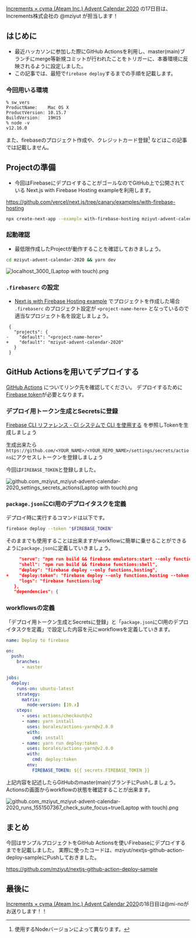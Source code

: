<!--
title:   GitHub Actionsを使ってNext.jsで作られているアプリケーションをfirebase deployをするまで
tags:    Firebase,GitHubActions,React,next.js
id:      2e125a55945f991b0af4
private: false
-->
[Increments × cyma (Ateam Inc.) Advent Calendar 2020](https://qiita.com/advent-calendar/2020/increments-cyma) の17日目は、
Increments株式会社の @mziyut が担当します！

## はじめに
+ 最近ハッカソンに参加した際にGitHub Actionsを利用し、master(main)ブランチにmerge等新規コミットが行われたことをトリガーに、本番環境に反映されるように設定しました。
+ この記事では、最短で`firebase deploy`するまでの手順を記載します。


### 今回用いる環境

```
% sw_vers
ProductName:	Mac OS X
ProductVersion:	10.15.7
BuildVersion:	19H15
% node -v
v12.16.0
```

また、firebaseのプロジェクト作成や、クレジットカード登録[^1] などはこの記事では記載しません。

[^1]: 使用するNodeバージョンによって異なります。

## Projectの準備
+ 今回はFirebaseにデプロイすることがゴールなのでGitHub上で公開されている Next.js with Firebase Hosting exampleを利用します。

https://github.com/vercel/next.js/tree/canary/examples/with-firebase-hosting

```zsh
npx create-next-app --example with-firebase-hosting mziyut-advent-calendar-2020
```

### 起動確認
+ 最低限作成したProjectが動作することを確認しておきましょう。

```zsh
cd mziyut-advent-calendar-2020 && yarn dev
```

![localhost_3000_(Laptop with touch).png](https://qiita-image-store.s3.ap-northeast-1.amazonaws.com/0/55950/a8159378-015d-8c06-2648-8300cb536819.png)

### `.firebaserc` の設定

+ [Next.js with Firebase Hosting example](https://github.com/vercel/next.js/tree/canary/examples/with-firebase-hosting) でプロジェクトを作成した場合 `.firebaserc` のプロジェクト設定が `<project-name-here>` となっているので適当なプロジェクト名を設定しましょう。

```diff:.firebaserc
 {
   "projects": {
-    "default": "<project-name-here>"
+    "default": "mziyut-advent-calendar-2020"
   }
 }
```

## GitHub Actionsを用いてデプロイする

[GitHub Actions](https://github.co.jp/features/actions) についてリンク先を確認してください。
デプロイするために[Firebase token]()が必要となります。

### デプロイ用トークン生成とSecretsに登録

[Firebase CLI リファレンス - CI システムで CLI を使用する](https://firebase.google.com/docs/cli?hl=ja#cli-ci-systems) を参照しTokenを生成しましょう

生成出来たら `https://github.com/<YOUR_NAME>/<YOUR_REPO_NAME>/settings/secrets/actions`にアクセスしトークンを登録しましょう

今回は`FIREBASE_TOKEN`と登録しました。

![github.com_mziyut_mziyut-advent-calendar-2020_settings_secrets_actions(Laptop with touch).png](https://qiita-image-store.s3.ap-northeast-1.amazonaws.com/0/55950/8ab19760-9747-5779-5b29-769f265f36a9.png)


### `package.json`にCI用のデプロイタスクを定義

デプロイ時に実行するコマンドは以下です。

```zsh
firebase deploy --token "$FIREBASE_TOKEN"
```

そのままでも使用することは出来ますがworkflowに簡単に乗せることができるように`package.json`に定義していきましょう。


```diff_json:package.json
     "serve": "npm run build && firebase emulators:start --only functions,hosting",
     "shell": "npm run build && firebase functions:shell",
     "deploy": "firebase deploy --only functions,hosting",
+    "deploy:token": "firebase deploy --only functions,hosting --token ${FIREBASE_TOKEN}",
     "logs": "firebase functions:log"
   },
   "dependencies": {
```

### workflowsの定義

「デプロイ用トークン生成とSecretsに登録」と「`package.json`にCI用のデプロイタスクを定義」で設定した内容を元にworkflowsを定義していきます。

```yml:.github/workflows/deploy.yml
name: Deploy to firebase

on:
  push:
    branches:
      - master

jobs:
  deploy:
    runs-on: ubuntu-latest
    strategy:
      matrix:
        node-version: [10.x]
    steps:
      - uses: actions/checkout@v2
      - name: yarn install
        uses: borales/actions-yarn@v2.0.0
        with:
          cmd: install
      - name: yarn run deploy:token
        uses: borales/actions-yarn@v2.0.0
        with:
          cmd: deploy:token
        env:
          FIREBASE_TOKEN: ${{ secrets.FIREBASE_TOKEN }}
```

上記内容を記述したらGitHubのmaster(main)ブランチにPushしましょう。
Actionsの画面からworkflowの状態を確認することが出来ます。

![github.com_mziyut_mziyut-advent-calendar-2020_runs_1551507367_check_suite_focus=true(Laptop with touch).png](https://qiita-image-store.s3.ap-northeast-1.amazonaws.com/0/55950/d0e8c8e2-d902-35fb-1159-5ef4560f5680.png)

## まとめ

今回はサンプルプロジェクトをGitHub Actionsを使いFirebaseにデプロイするまでを記載しました。
実際に使ったコードは、mziyut/nextjs-github-action-deploy-sampleにPushしておきました。

https://github.com/mziyut/nextjs-github-action-deploy-sample

## 最後に

[Increments × cyma (Ateam Inc.) Advent Calendar 2020](https://qiita.com/advent-calendar/2020/increments-cyma)の18日目は@mi-noがお送りします！！